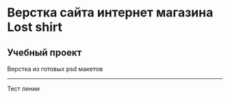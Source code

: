 # Верстка сайта интернет магазина Lost shirt

 ## Учебный проект

Верстка из готовых psd макетов

---

Тест линии
